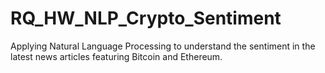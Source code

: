 # RQ_HW_NLP_Crypto_Sentiment
Applying Natural Language Processing to understand the sentiment in the latest news articles featuring Bitcoin and Ethereum.
